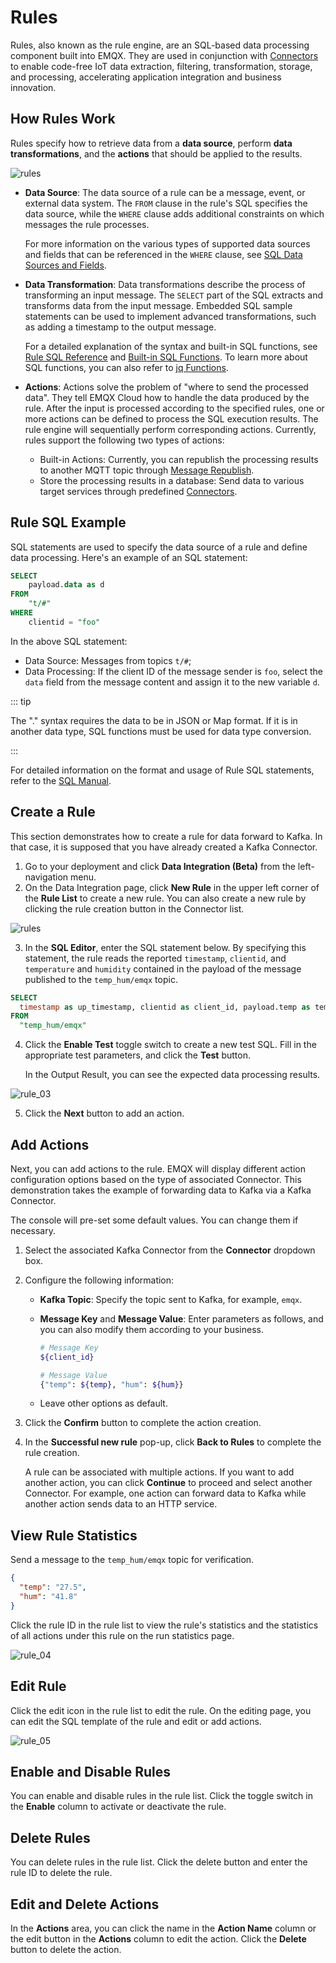 # Rules

Rules, also known as the rule engine, are an SQL-based data processing component built into EMQX. They are used in conjunction with [Connectors](./connectors.md) to enable code-free IoT data extraction, filtering, transformation, storage, and processing, accelerating application integration and business innovation.

## How Rules Work

Rules specify how to retrieve data from a **data source**, perform **data transformations**, and the **actions** that should be applied to the results.

![rules](./_assets/rule_01.png)

- **Data Source**: The data source of a rule can be a message, event, or external data system. The `FROM` clause in the rule's SQL specifies the data source, while the `WHERE` clause adds additional constraints on which messages the rule processes.

  For more information on the various types of supported data sources and fields that can be referenced in the `WHERE` clause, see [SQL Data Sources and Fields](https://docs.emqx.com/en/enterprise/latest/data-integration/rule-sql-events-and-fields.html).

- **Data Transformation**: Data transformations describe the process of transforming an input message. The `SELECT` part of the SQL extracts and transforms data from the input message. Embedded SQL sample statements can be used to implement advanced transformations, such as adding a timestamp to the output message.

  For a detailed explanation of the syntax and built-in SQL functions, see [Rule SQL Reference](https://docs.emqx.com/en/enterprise/latest/data-integration/rule-sql-syntax.html) and [Built-in SQL Functions](https://docs.emqx.com/en/enterprise/latest/data-integration/rule-sql-builtin-functions.html). To learn more about SQL functions, you can also refer to [jq Functions](https://docs.emqx.com/zh/enterprise/latest/data-integration/rule-sql-jq.html).

- **Actions**: Actions solve the problem of "where to send the processed data". They tell EMQX Cloud how to handle the data produced by the rule. After the input is processed according to the specified rules, one or more actions can be defined to process the SQL execution results. The rule engine will sequentially perform corresponding actions. Currently, rules support the following two types of actions:

  - Built-in Actions: Currently, you can republish the processing results to another MQTT topic through [Message Republish](./republish.md).
  - Store the processing results in a database: Send data to various target services through predefined [Connectors](./connectors.md).

## Rule SQL Example

SQL statements are used to specify the data source of a rule and define data processing. Here's an example of an SQL statement:

```sql
SELECT
    payload.data as d
FROM
    "t/#"
WHERE
    clientid = "foo"
```

In the above SQL statement:

- Data Source: Messages from topics `t/#`;
- Data Processing: If the client ID of the message sender is `foo`, select the `data` field from the message content and assign it to the new variable `d`.

::: tip 

The "." syntax requires the data to be in JSON or Map format. If it is in another data type, SQL functions must be used for data type conversion. 

:::

For detailed information on the format and usage of Rule SQL statements, refer to the [SQL Manual](https://docs.emqx.com/en/enterprise/latest/data-integration/rule-sql-syntax.html).

## Create a Rule

This section demonstrates how to create a rule for data forward to Kafka. In that case, it is supposed that you have already created a Kafka Connector. 

1. Go to your deployment and click **Data Integration (Beta)** from the left-navigation menu.
2. On the Data Integration page, click **New Rule** in the upper left corner of the **Rule List** to create a new rule. You can also create a new rule by clicking the rule creation button in the Connector list.

![rules](./_assets/rule_02.png)

3. In the **SQL Editor**, enter the SQL statement below. By specifying this statement, the rule reads the reported `timestamp`, `clientid`, and `temperature` and `humidity` contained in the payload of the message published to the `temp_hum/emqx` topic.

```sql
SELECT
  timestamp as up_timestamp, clientid as client_id, payload.temp as temp, payload.hum as hum
FROM
  "temp_hum/emqx"
```

4. Click the **Enable Test** toggle switch to create a new test SQL. Fill in the appropriate test parameters, and click the **Test** button. 

   In the Output Result, you can see the expected data processing results.

![rule_03](./_assets/rule_03.png)

5.  Click the **Next** button to add an action.

## Add Actions

Next, you can add actions to the rule. EMQX will display different action configuration options based on the type of associated Connector. This demonstration takes the example of forwarding data to Kafka via a Kafka Connector.

The console will pre-set some default values. You can change them if necessary.

1. Select the associated Kafka Connector from the **Connector** dropdown box.

2. Configure the following information:

   - **Kafka Topic**: Specify the topic sent to Kafka, for example, `emqx`.

   - **Message Key** and **Message Value**: Enter parameters as follows, and you can also modify them according to your business.

     ```bash
     # Message Key
     ${client_id}
     
     # Message Value
     {"temp": ${temp}, "hum": ${hum}}
     ```

   - Leave other options as default.

3. Click the **Confirm** button to complete the action creation.

4. In the **Successful new rule** pop-up, click **Back to Rules** to complete the rule creation. 

   A rule can be associated with multiple actions. If you want to add another action, you can click **Continue** to proceed and select another Connector. For example, one action can forward data to Kafka while another action sends data to an HTTP service.

## View Rule Statistics

Send a message to the `temp_hum/emqx` topic for verification.

```json
{
  "temp": "27.5",
  "hum": "41.8"
}
```

Click the rule ID in the rule list to view the rule's statistics and the statistics of all actions under this rule on the run statistics page.

![rule_04](./_assets/rule_04.png)

## Edit Rule

Click the edit icon in the rule list to edit the rule. On the editing page, you can edit the SQL template of the rule and edit or add actions.

![rule_05](./_assets/rule_05.png)

## Enable and Disable Rules

You can enable and disable rules in the rule list. Click the toggle switch in the **Enable** column to activate or deactivate the rule.

## Delete Rules

You can delete rules in the rule list. Click the delete button and enter the rule ID to delete the rule.

## Edit and Delete Actions

In the **Actions** area, you can click the name in the **Action Name** column or the edit button in the **Actions** column to edit the action. Click the **Delete** button to delete the action.
